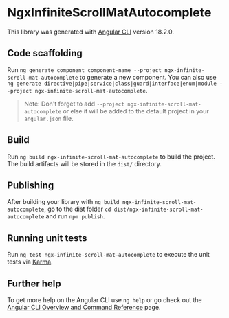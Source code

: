 # NgxInfiniteScrollMatAutocomplete

This library was generated with [Angular CLI](https://github.com/angular/angular-cli) version 18.2.0.

## Code scaffolding

Run `ng generate component component-name --project ngx-infinite-scroll-mat-autocomplete` to generate a new component. You can also use `ng generate directive|pipe|service|class|guard|interface|enum|module --project ngx-infinite-scroll-mat-autocomplete`.
> Note: Don't forget to add `--project ngx-infinite-scroll-mat-autocomplete` or else it will be added to the default project in your `angular.json` file. 

## Build

Run `ng build ngx-infinite-scroll-mat-autocomplete` to build the project. The build artifacts will be stored in the `dist/` directory.

## Publishing

After building your library with `ng build ngx-infinite-scroll-mat-autocomplete`, go to the dist folder `cd dist/ngx-infinite-scroll-mat-autocomplete` and run `npm publish`.

## Running unit tests

Run `ng test ngx-infinite-scroll-mat-autocomplete` to execute the unit tests via [Karma](https://karma-runner.github.io).

## Further help

To get more help on the Angular CLI use `ng help` or go check out the [Angular CLI Overview and Command Reference](https://angular.dev/tools/cli) page.
